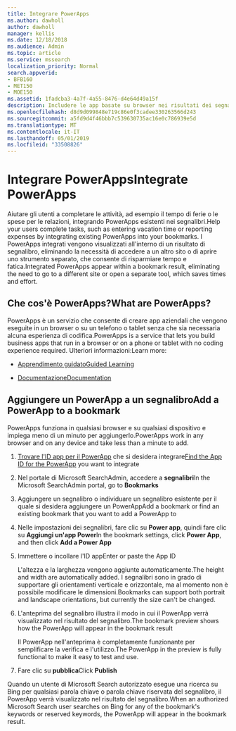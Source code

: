 ```yaml
---
title: Integrare PowerApps
ms.author: dawholl
author: dawholl
manager: kellis
ms.date: 12/18/2018
ms.audience: Admin
ms.topic: article
ms.service: mssearch
localization_priority: Normal
search.appverid:
- BFB160
- MET150
- MOE150
ms.assetid: 1fadcba3-4a7f-4a55-8476-d4e64d49a15f
description: Includere le app basate su browser nei risultati dei segnalibri per Microsoft Search
ms.openlocfilehash: d8d9d099848e719c86e0f3cadee330263566d243
ms.sourcegitcommit: a5fd9d4f46bbb7c539630735ac16e0c786939e5d
ms.translationtype: MT
ms.contentlocale: it-IT
ms.lasthandoff: 05/01/2019
ms.locfileid: "33508826"
---
```

# <a name="integrate-powerapps"></a><span data-ttu-id="bf475-103">Integrare PowerApps</span><span class="sxs-lookup"><span data-stu-id="bf475-103">Integrate PowerApps</span></span>

<span data-ttu-id="bf475-104">Aiutare gli utenti a completare le attività, ad esempio il tempo di ferie o le spese per le relazioni, integrando PowerApps esistenti nei segnalibri.</span><span class="sxs-lookup"><span data-stu-id="bf475-104">Help your users complete tasks, such as entering vacation time or reporting expenses by integrating existing PowerApps into your bookmarks.</span></span> <span data-ttu-id="bf475-105">I PowerApps integrati vengono visualizzati all'interno di un risultato di segnalibro, eliminando la necessità di accedere a un altro sito o di aprire uno strumento separato, che consente di risparmiare tempo e fatica.</span><span class="sxs-lookup"><span data-stu-id="bf475-105">Integrated PowerApps appear within a bookmark result, eliminating the need to go to a different site or open a separate tool, which saves times and effort.</span></span>
  
## <a name="what-are-powerapps"></a><span data-ttu-id="bf475-106">Che cos'è PowerApps?</span><span class="sxs-lookup"><span data-stu-id="bf475-106">What are PowerApps?</span></span>

<span data-ttu-id="bf475-107">PowerApps è un servizio che consente di creare app aziendali che vengono eseguite in un browser o su un telefono o tablet senza che sia necessaria alcuna esperienza di codifica.</span><span class="sxs-lookup"><span data-stu-id="bf475-107">PowerApps is a service that lets you build business apps that run in a browser or on a phone or tablet with no coding experience required.</span></span> <span data-ttu-id="bf475-108">Ulteriori informazioni:</span><span class="sxs-lookup"><span data-stu-id="bf475-108">Learn more:</span></span>
  
- [<span data-ttu-id="bf475-109">Apprendimento guidato</span><span class="sxs-lookup"><span data-stu-id="bf475-109">Guided Learning</span></span>](https://docs.microsoft.com/en-us/learn/browse/?products=powerapps)
    
- [<span data-ttu-id="bf475-110">Documentazione</span><span class="sxs-lookup"><span data-stu-id="bf475-110">Documentation</span></span>](https://docs.microsoft.com/en-us/powerapps/)
    
## <a name="add-a-powerapp-to-a-bookmark"></a><span data-ttu-id="bf475-111">Aggiungere un PowerApp a un segnalibro</span><span class="sxs-lookup"><span data-stu-id="bf475-111">Add a PowerApp to a bookmark</span></span>

<span data-ttu-id="bf475-112">PowerApps funziona in qualsiasi browser e su qualsiasi dispositivo e impiega meno di un minuto per aggiungerlo.</span><span class="sxs-lookup"><span data-stu-id="bf475-112">PowerApps work in any browser and on any device and take less than a minute to add.</span></span>
  
1. <span data-ttu-id="bf475-113">[Trovare l'ID app per il PowerApp](https://docs.microsoft.com/en-us/powerapps/maker/canvas-apps/get-sessionid#get-an-app-id) che si desidera integrare</span><span class="sxs-lookup"><span data-stu-id="bf475-113">[Find the App ID for the PowerApp](https://docs.microsoft.com/en-us/powerapps/maker/canvas-apps/get-sessionid#get-an-app-id) you want to integrate</span></span> 
    
2. <span data-ttu-id="bf475-114">Nel portale di Microsoft SearchAdmin, accedere a **segnalibri**</span><span class="sxs-lookup"><span data-stu-id="bf475-114">In the Microsoft SearchAdmin portal, go to **Bookmarks**</span></span>
    
3. <span data-ttu-id="bf475-115">Aggiungere un segnalibro o individuare un segnalibro esistente per il quale si desidera aggiungere un PowerApp</span><span class="sxs-lookup"><span data-stu-id="bf475-115">Add a bookmark or find an existing bookmark that you want to add a PowerApp to</span></span>
    
4. <span data-ttu-id="bf475-116">Nelle impostazioni dei segnalibri, fare clic su **Power app**, quindi fare clic su **Aggiungi un'app Power**</span><span class="sxs-lookup"><span data-stu-id="bf475-116">In the bookmark settings, click **Power App**, and then click **Add a Power App**</span></span>
    
5. <span data-ttu-id="bf475-117">Immettere o incollare l'ID app</span><span class="sxs-lookup"><span data-stu-id="bf475-117">Enter or paste the App ID</span></span>
    
    <span data-ttu-id="bf475-118">L'altezza e la larghezza vengono aggiunte automaticamente.</span><span class="sxs-lookup"><span data-stu-id="bf475-118">The height and width are automatically added.</span></span> <span data-ttu-id="bf475-119">I segnalibri sono in grado di supportare gli orientamenti verticale e orizzontale, ma al momento non è possibile modificare le dimensioni.</span><span class="sxs-lookup"><span data-stu-id="bf475-119">Bookmarks can support both portrait and landscape orientations, but currently the size can't be changed.</span></span>
    
6. <span data-ttu-id="bf475-120">L'anteprima del segnalibro illustra il modo in cui il PowerApp verrà visualizzato nel risultato del segnalibro.</span><span class="sxs-lookup"><span data-stu-id="bf475-120">The bookmark preview shows how the PowerApp will appear in the bookmark result</span></span>
    
    <span data-ttu-id="bf475-121">Il PowerApp nell'anteprima è completamente funzionante per semplificare la verifica e l'utilizzo.</span><span class="sxs-lookup"><span data-stu-id="bf475-121">The PowerApp in the preview is fully functional to make it easy to test and use.</span></span>
    
7. <span data-ttu-id="bf475-122">Fare clic su **pubblica**</span><span class="sxs-lookup"><span data-stu-id="bf475-122">Click **Publish**</span></span>
    
<span data-ttu-id="bf475-123">Quando un utente di Microsoft Search autorizzato esegue una ricerca su Bing per qualsiasi parola chiave o parola chiave riservata del segnalibro, il PowerApp verrà visualizzato nel risultato del segnalibro.</span><span class="sxs-lookup"><span data-stu-id="bf475-123">When an authorized Microsoft Search user searches on Bing for any of the bookmark's keywords or reserved keywords, the PowerApp will appear in the bookmark result.</span></span>

  

